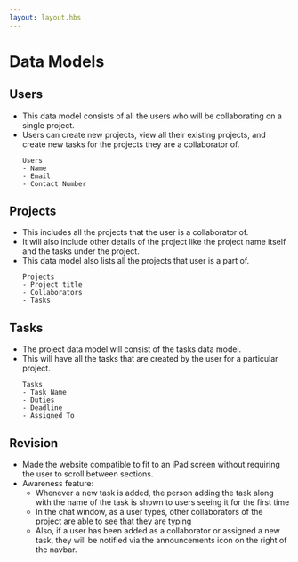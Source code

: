 ```yaml
---
layout: layout.hbs
---
```


# Data Models

## **Users**
- This data model consists of all the users who will be collaborating on a single project.
- Users can create new projects, view all their existing projects, and create new tasks for the projects they are a collaborator of.
	```
	Users
	- Name
	- Email
    - Contact Number
    ```

## **Projects**
- This includes all the projects that the user is a collaborator of.
- It will also include other details of the project like the project name itself and the tasks under the project.
- This data model also lists all the projects that user is a part of.
	```
	Projects
	- Project title
	- Collaborators
	- Tasks
	```

## **Tasks**
- The project data model will consist of the tasks data model.
- This will have all the tasks that are created by the user for a particular project.
	```
	Tasks
	- Task Name
	- Duties
	- Deadline
	- Assigned To
	```

## **Revision**
- Made the website compatible to fit to an iPad screen without requiring the user to scroll between sections.
- Awareness feature:
  - Whenever a new task is added, the person adding the task along with the name of the task is shown to users seeing it for the first time
  - In the chat window, as a user types, other collaborators of the project are able to see that they are typing
  - Also, if a user has been added as a collaborator or assigned a new task, they will be notified via the announcements icon on the right of the navbar.